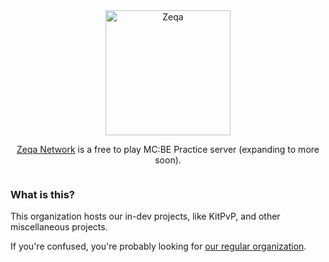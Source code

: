 <div style="display: flex; flex-direction: column; justify-content: center; width: 100%; align-items: center;" align="center">
    <div style="max-height: 200px;">
    	<img style="height: 200px;" src="https://app.zeqa.net/image/zeqa_logo_transparent.png" alt="Zeqa"/>
    </div>
    <div>
        <p>
            <a href="https://discord.gg/zeqa">Zeqa Network</a> is a free to play MC:BE Practice server (expanding to more soon).
        </p>
    </div>
</div>

### What is this?

This organization hosts our in-dev projects, like KitPvP, and other miscellaneous projects.

If you're confused, you're probably looking for [our regular organization](https://github.com/Zeqa-Network).
